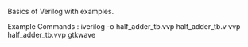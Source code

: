 Basics of Verilog with examples.

Example Commands :
iverilog -o half_adder_tb.vvp half_adder_tb.v
vvp half_adder_tb.vvp
gtkwave
